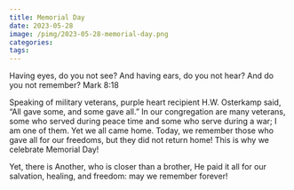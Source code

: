 ```yaml
---
title: Memorial Day
date: 2023-05-28
image: /pimg/2023-05-28-memorial-day.png
categories:
tags:
---
```


<p data-block-key="z5d25">Having eyes, do you not see? And having ears, do you not hear? And do you not remember? Mark 8:18</p><p data-block-key="64ci6">Speaking of military veterans, purple heart recipient H.W. Osterkamp said, “All gave some, and some gave all.” In our congregation are many veterans, some who served during peace time and some who serve during a war; I am one of them. Yet we all came home. Today, we remember those who gave all for our freedoms, but they did not return home!  This is why we celebrate Memorial Day!</p><p data-block-key="73ogt">Yet, there is Another, who is closer than a brother, He paid it all for our salvation, healing, and freedom: may we remember forever!</p><p data-block-key="acdvf"></p>

